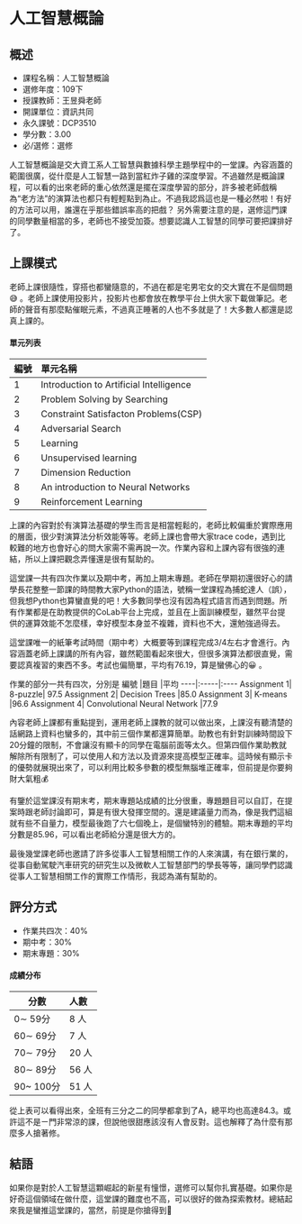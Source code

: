 
# 人工智慧概論
## 概述
- 課程名稱：人工智慧概論
- 選修年度：109下
- 授課教師：王昱舜老師
- 開課單位：資訊共同   
- 永久課號：DCP3510
- 學分數：3.00
- 必/選修：選修

人工智慧概論是交大資工系人工智慧與數據科學主題學程中的一堂課。內容涵蓋的範圍很廣，從什麼是人工智慧一路到當紅炸子雞的深度學習。不過雖然是概論課程，可以看的出來老師的重心依然還是擺在深度學習的部分，許多被老師戲稱為“老方法”的演算法也都只有輕輕點到為止。不過我認爲這也是一種必然啦！有好的方法可以用，誰還在乎那些錯誤率高的把戲？
另外需要注意的是，選修這門課的同學數量相當的多，老師也不接受加簽。想要認識人工智慧的同學可要把課排好了。

## 上課模式
老師上課很隨性，穿搭也都蠻隨意的，不過在都是宅男宅女的交大實在不是個問題😅 。老師上課使用投影片，投影片也都會放在教學平台上供大家下載做筆記。老師的聲音有那麼點催眠元素，不過真正睡著的人也不多就是了！大多數人都還是認真上課的。

#### 單元列表
編號 | 單元名稱
------|:-----
1 | Introduction to Artificial Intelligence
2 | Problem Solving by Searching
3 | Constraint Satisfacton Problems(CSP)
4 | Adversarial Search
5 | Learning
6 | Unsupervised learning
7 | Dimension Reduction 
8 | An introduction to Neural Networks
9 | Reinforcement Learning

上課的內容對於有演算法基礎的學生而言是相當輕鬆的，老師比較偏重於實際應用的層面，很少對演算法分析效能等等。老師上課也會帶大家trace code，遇到比較難的地方也會好心的問大家需不需再說一次。作業內容和上課內容有很強的連結，所以上課把觀念弄懂還是很有幫助的。

這堂課一共有四次作業以及期中考，再加上期末專題。老師在學期初還很好心的請學長花整整一節課的時間教大家Python的語法，號稱一堂課程為捕蛇達人（誤），但我想Python也算蠻直覺的吧！大多數同學也沒有因為程式語言而遇到問題。所有作業都是在助教提供的CoLab平台上完成，並且在上面訓練模型，雖然平台提供的運算效能不怎麼樣，幸好模型本身並不複雜，資料也不大，還勉強過得去。

這堂課唯一的紙筆考試時間（期中考）大概要等到課程完成3/4左右才會進行。內容涵蓋老師上課講的所有內容，雖然範圍看起來很大，但很多演算法都很直覺，需要認真複習的東西不多。考試也偏簡單，平均有76.19，算是蠻佛心的😀 。

作業的部分一共有四次，分別是
編號  |題目 |平均
----|:-----|:----
Assignment 1| 8-puzzle| 97.5
Assignment 2| Decision Trees |85.0
Assignment 3| K-means |96.6
Assignment 4| Convolutional Neural Network |77.9

內容老師上課都有重點提到，運用老師上課教的就可以做出來，上課沒有聽清楚的話網路上資料也蠻多的，其中前三個作業都還算簡單。助教也有針對訓練時間設下20分鐘的限制，不會讓沒有顯卡的同學在電腦前面等太久。但第四個作業助教就解除所有限制了，可以使用人和方法以及資源來提高模型正確率。這時候有顯示卡的優勢就展現出來了，可以利用比較多參數的模型無腦堆正確率，但前提是你要夠財大氣粗💰

有鑒於這堂課沒有期末考，期末專題站成績的比分很重，專題題目可以自訂，在提案時跟老師討論即可，算是有很大發揮空間的。還是建議量力而為，像是我們這組就有些不自量力，模型最後跑了六七個晚上，是個蠻特別的體驗。期末專題的平均分數是85.96，可以看出老師給分還是很大方的。

最後幾堂課老師也邀請了許多從事人工智慧相關工作的人來演講，有在銀行業的，從事自動駕駛汽車研究的研究生以及微軟人工智慧部門的學長等等，讓同學們認識從事人工智慧相關工作的實際工作情形，我認為滿有幫助的。

## 評分方式
- 作業共四次：40%
- 期中考：30%
- 期末專題：30%


#### 成績分布
   分數 | 人數
--------|:-----
0∼ 59分| 8 人
60∼ 69分| 7 人
70∼ 79分| 20 人
80∼ 89分| 56 人
90~ 100分| 51 人

從上表可以看得出來，全班有三分之二的同學都拿到了A，總平均也高達84.3。或許這不是ㄧ門非常涼的課，但說他很甜應該沒有人會反對。這也解釋了為什麼有那麼多人搶著修。


## 結語
如果你是對於人工智慧這顆崛起的新星有憧憬，選修可以幫你扎實基礎。如果你是好奇這個領域在做什麼，這堂課的難度也不高，可以很好的做為探索教材。總結起來我是蠻推這堂課的，當然，前提是你搶得到🤣
